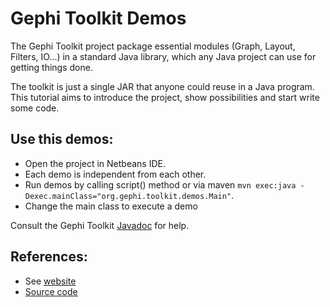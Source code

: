 # Gephi Toolkit Demos

The Gephi Toolkit project package essential modules (Graph, Layout, Filters, IO...) in a standard Java library, which any Java project can use for getting things done.

The toolkit is just a single JAR that anyone could reuse in a Java program. This tutorial aims to introduce the project, show possibilities and start write some code.

## Use this demos:

- Open the project in Netbeans IDE.
- Each demo is independent from each other.
- Run demos by calling script() method or via maven `mvn exec:java -Dexec.mainClass="org.gephi.toolkit.demos.Main"`.
- Change the main class to execute a demo

Consult the Gephi Toolkit [Javadoc](https://gephi.org/gephi-toolkit/0.9.2/apidocs/) for help.

## References:

* See [website](http://gephi.org/toolkit)
* [Source code](https://github.com/gephi/gephi-toolkit-demos)
